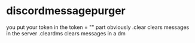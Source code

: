 # discordmessagepurger
you put your token in the token = "" part obviously
.clear clears messages in the server 
.cleardms clears messages in a dm

